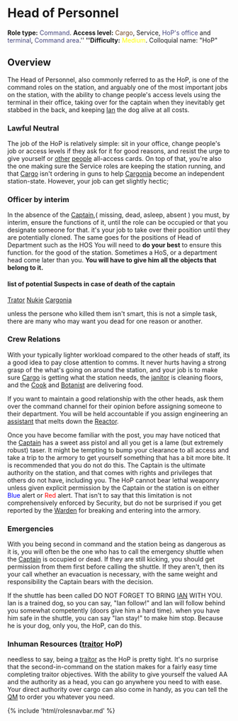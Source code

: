 # Head of Personnel
**Role type:** <font color= "#45467d">Command</font>. **Access level:** <font color="#734823">Cargo</font>, Service, <font color="#45467d">HoP's office</font> and <font color="#45467d">terminal</font>, <font color="#45467d">Command area</font>.'' **''Difficulty:** <font color="Yellow">Medium</font>. Colloquial name: "HoP"

## Overview


The Head of Personnel, also commonly referred to as the HoP, is one of the command roles on the station, and arguably one of the most important jobs on the station, with the ability to change people's access levels using the terminal in their office, taking over for the captain when they inevitably get stabbed in the back, and keeping [Ian](Ian.md) the dog alive at all costs.
### Lawful Neutral

The job of the HoP is relatively simple: sit in your office, change people's job or access levels if they ask for it for good reasons, and resist the urge to give yourself or [other](Clown.md) [people](Assistant.md) all-access cards. On top of that, you're also the one making sure the Service roles are keeping the station running, and that [Cargo](Cargo-Technician.md) isn't ordering in guns to help [Cargonia](Cargonia.md) become an independent station-state. However, your job can get slightly hectic; 


### Officer by interim 
In the absence of the [Captain](Captain.md),( missing, dead, asleep, absent ) you must, by interim, ensure the functions of it, until the role can be occupied or that you designate someone for that.  it's your job to take over their position until they are potentially cloned.
The same goes for the positions of Head of Department such as the HOS
You will need to **do your best** to ensure this function. for the good of the station.
Sometimes a HoS, or a department head come later than you.
**You will have to give him  all the objects that belong to it.**


#### list of potential Suspects in case of death of the captain
[Trator](Traitor.md) [Nukie](Nuclear%20Operative.md) [Cargonia](Cargonia.md)

unless the persone who killed them isn't smart, this is not a simple task, there are many who may want you dead for one reason or another.

### Crew Relations 

With your typically lighter workload compared to the other heads of staff, its a good idea to pay close attention to comms. It never hurts having a strong grasp of the what's going on around the station, and your job is to make sure [Cargo](Quartermaster.md) is getting what the station needs, the [janitor](Janitor.md) is cleaning floors, and the [Cook](Cook.md) and [Botanist](Botanist.md) are delivering food. 

If you want to maintain a good relationship with the other heads, ask them over the command channel for their opinion before assigning someone to their department. You will be held accountable if you assign engineering an [assistant](Assistant.md) that melts down the [Reactor](Guide-to-the-nuclear-reactor.md).

Once you have become familiar with the post, you may have noticed that the [Captain](Captain.md) has a sweet ass pistol and all you get is a lame (but extremely robust) taser. It might be tempting to bump your clearance to all access and take a trip to the armory to get yourself something that has a bit more bite. It is recommended that you do not do this. The Captain is the ultimate authority on the station, and that comes with rights and privileges that others do not have, including you. The HoP cannot bear lethal weaponry unless given explicit permission by the Captain or the station is on either <font color= "blue">Blue</font> alert or <font color= "red">Red</font> alert. That isn't to say that this limitation is not comprehensively enforced by Security, but do not be surprised if you get reported by the [Warden](Warden.md) for breaking and entering into the armory.


### Emergencies 

With you being second in command and the station being as dangerous as it is, you will often be the one who has to call the emergency shuttle when the [Captain](Captain.md) is occupied or dead. If they are still kicking, you should get permission from them first before calling the shuttle. If they aren't, then its your call whether an evacuation is necessary, with the same weight and responsibility the Captain bears with the decision. 

If the shuttle has been called DO NOT FORGET TO BRING [IAN](Ian.md) WITH YOU. Ian is a trained dog, so you can say, "Ian follow!" and Ian will follow behind you somewhat competently (doors give him a hard time). when you have him safe in the shuttle, you can say "Ian stay!" to make him stop. Because he is your dog, only you, the HoP, can do this. 

### Inhuman Resources ([traitor](traitor.md) HoP)

needless to say, being a [traitor](traitor.md) as the HoP is pretty tight. It's no surprise that the second-in-command on the station makes for a fairly easy time completing traitor objectives. With the ability to give yourself the valued AA and the authority as a head, you can go anywhere you need to with ease. Your direct authority over cargo can also come in handy, as you can tell the [QM](quartermaster.md) to order you whatever you need.

{% include 'html/rolesnavbar.md' %}
